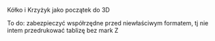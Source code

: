Kółko i Krzyżyk jako początek do 3D

To do:
zabezpieczyć współrzędne przed niewłaściwym formatem, tj nie intem
przedrukować tablizę bez mark Z

